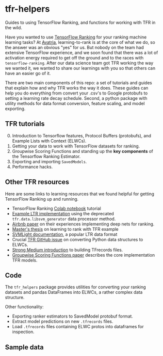 # tfr-helpers

Guides to using TensorFlow Ranking, and functions for working with TFR in the wild.

Have you wanted to use [TensorFlow Ranking](https://github.com/tensorflow/ranking) for your ranking machine learning tasks? At [Avatria](https://www.avatria.com/), learning-to-rank is at the core of what we do, so the answer was an obvious "yes" for us. But nobody on the team had extensive TensorFlow experience, and we soon found that there was a lot of activation energy required to get off the ground and to the races with `tensorflow-ranking`. After our data science team got TFR working the way we wanted it, we wanted to share our learnings with you so that others can have an easier go of it.

There are two main components of this repo: a set of tutorials and guides that explain how and why TFR works the way it does. These guides can help you do everything from convert your .csv's to Google protobufs to setting a learning rate decay schedule. Second, a python package with utility methods for data format conversion, feature scaling, and model exporting.


## TFR tutorials

0. Introduction to Tensorflow features, Protocol Buffers (protobufs), and Example Lists with Context (ELWCs).
1. Getting your data to work with TensorFlow datasets for ranking.
2. Groupwise Scoring Functions and standing up the **key components** of the Tensorflow Ranking Estimator.
3. Exporting and importing `SavedModels`.
4. Performance hacks.

## Other TFR resources
Here are some links to learning resources that we found helpful for getting TensorFlow Ranking up and running.

- TensorFlow Ranking [Colab notebook](https://colab.research.google.com/github/tensorflow/ranking/blob/master/tensorflow_ranking/examples/handling_sparse_features.ipynb) tutorial
- [Example LTR implementation](https://quantdare.com/learning-to-rank-with-tensorflow/) using the deprecated `tfr.data.libsvm_generator` data processor method.
- [Airbnb paper](https://arxiv.org/pdf/1810.09591.pdf) on their experiences implementing deep nets for ranking.
- [Master's thesis](https://prof.beuth-hochschule.de/fileadmin/prof/aloeser/shuaib_thesis.pdf) on learning to rank with TFR example
- [SVMLight documentation](http://svmlight.joachims.org/), a popular LTR data format
- Crucial [TFR GitHub issue](https://github.com/tensorflow/ranking/issues/196) on converting Python data structures to ELWCs.
- [Strong Medium introduction](https://medium.com/mostly-ai/tensorflow-records-what-they-are-and-how-to-use-them-c46bc4bbb564) to building TFrecords files.
- [Groupwise Scoring Functions paper](https://arxiv.org/abs/1811.04415) describes the core implementation TFR models.


## Code
The `tfr_helpers` package provides utilities for converting your ranking datasets and pandas DataFrames into ELWCs, a rather complex data structure.

Other functionality:
- Exporting ranker estimators to SavedModel protobuf format.
- Extract model predictions on new `.tfrecords` files.
- Load `.tfrecords` files containing ELWC protos into dataframes for inspection.


## Sample data


